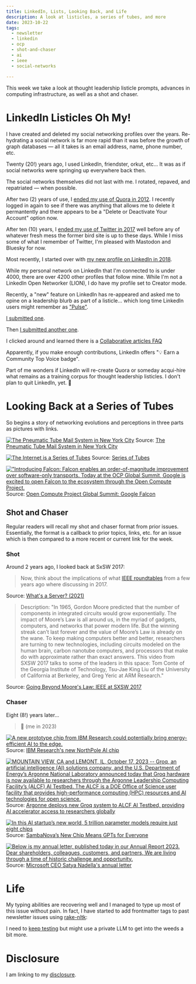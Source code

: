 ```yaml
---
title: LinkedIn, Lists, Looking Back, and Life
description: A look at listicles, a series of tubes, and more
date: 2023-10-22
tags:
  - newsletter
  - linkedin
  - ocp
  - shot-and-chaser
  - ai
  - ieee
  - social-networks
  
---
```


This week we take a look at thought leadership listicle prompts, advances in computing infrastructure, as well as a shot and chaser.

# LinkedIn Listicles Oh My!

I have created and deleted my social networking profiles over the years. Re-hydrating a social network is far more rapid than it was before the growth of graph databases — all it takes is an email address, name, phone number, etc.

Twenty (20!) years ago, I used LinkedIn, friendster, orkut, etc... It was as if social networks were springing up everywhere back then.

The social networks themselves did not last with me. I rotated, repaved, and repatriated — when possible.

After two (2) years of use, I [ended my use of Quora in 2012](https://www.quora.com/profile/Jay-Cuthrell/posts). I recently logged in again to see if there was anything that allows me to delete it permantently and there appears to be a "Delete or Deactivate Your Account" option now.

After ten (10) years, I [ended my use of Twitter in 2017](https://fudge.org/archive/on-twitter/) well before any of whatever fresh mess the former bird site is up to these days. While I miss some of what I remember of Twitter, I'm pleased with Mastodon and Bluesky for now.

Most recently, I started over with [my new profile on LinkedIn in 2018](https://www.linkedin.com/in/jaycuthrell/overlay/about-this-profile/).

While my personal network on LinkedIn that I'm connected to is under 4000, there are over 4200 other profiles that follow mine. While I'm not a LinkedIn Open Networker (LION), I do have my profile set to Creator mode.

Recently, a "new" feature on LinkedIn has re-appeared and asked me to opine on a leadership blurb as part of a listicle... which long time LinkedIn users might remember as ["Pulse"](https://www.linkedin.com/pulse/topics/home).

[I submitted one](https://www.linkedin.com/advice/0/how-can-social-media-used-amplify-your-thought?contributionUrn=urn%3Ali%3Acomment%3A%28articleSegment%3A%28urn%3Ali%3AlinkedInArticle%3A7113596043170062336%2C7113596045141372928%29%2C7120165796042997760%29&utm_source=share&utm_campaign=copy_contribution_link&utm_medium=member_desktop&articleSegmentUrn=urn%3Ali%3AarticleSegment%3A%28urn%3Ali%3AlinkedInArticle%3A7113596043170062336%2C7113596045141372928%29&dashContributionUrn=urn%3Ali%3Afsd_comment%3A%287120165796042997760%2CarticleSegment%3A%28urn%3Ali%3AlinkedInArticle%3A7113596043170062336%2C7113596045141372928%29%29).

Then [I submitted another one](https://www.linkedin.com/advice/3/what-most-important-tools-consultant-facilitation-jcgof?utm_source=share&utm_campaign=copy_contribution_link&utm_medium=member_desktop&contributionUrn=urn%3Ali%3Acomment%3A%28articleSegment%3A%28urn%3Ali%3AlinkedInArticle%3A7117940380456644609%2C7117940382272827392%29%2C7120169370152009728%29&articleSegmentUrn=urn%3Ali%3AarticleSegment%3A%28urn%3Ali%3AlinkedInArticle%3A7117940380456644609%2C7117940382272827392%29&dashContributionUrn=urn%3Ali%3Afsd_comment%3A%287120169370152009728%2CarticleSegment%3A%28urn%3Ali%3AlinkedInArticle%3A7117940380456644609%2C7117940382272827392%29%29).

I clicked around and learned there is a [Collaborative articles FAQ](https://www.linkedin.com/help/linkedin/answer/a1443723)

Apparently, if you make enough contributions, LinkedIn offers "💡 Earn a Community Top Voice badge". 

Part of me wonders if LinkedIn will re-create Quora or someday acqui-hire what remains as a training corpus for thought leadership listicles. I don't plan to quit LinkedIn, yet. 🤷

# Looking Back at a Series of Tubes 

So begins a story of networking evolutions and perceptions in three parts as pictures with links.

[![The Pneumatic Tube Mail System in New York City](https://untappedcities.com/wp-content/uploads/2021/01/Pneumatic-Tube-Mail-System-Post-Office-New-York-City-Header.jpg)](https://untappedcities.com/2023/10/17/pneumatic-tube-mail-new-york-city/)
Source: [The Pneumatic Tube Mail System in New York City](https://untappedcities.com/2023/10/17/pneumatic-tube-mail-new-york-city/)

[![The Internet is a Series of Tubes](https://upload.wikimedia.org/wikipedia/commons/thumb/2/2b/Ted_Stevens.jpg/440px-Ted_Stevens.jpg)](https://en.wikipedia.org/wiki/Series_of_tubes)
Source: [Series of Tubes](https://en.wikipedia.org/wiki/Series_of_tubes)

[!["Introducing Falcon: Falcon enables an order-of-magnitude improvement over software-only transports. Today at the OCP Global Summit, Google is excited to open Falcon to the ecosystem through the Open Compute Project.](https://storage.googleapis.com/gweb-cloudblog-publish/images/2_Falcon.max-1975x1111.jpg)](https://cloud.google.com/blog/topics/systems/introducing-falcon-a-reliable-low-latency-hardware-transport)
Source: [Open Compute Project Global Summit: Google Falcon](https://cloud.google.com/blog/topics/systems/introducing-falcon-a-reliable-low-latency-hardware-transport)

## Shot and Chaser

Regular readers will recall my shot and chaser format from prior issues. Essentially, the format is a callback to prior topics, links, etc. for an issue which is then compared to a more recent or current link for the week.

### Shot

Around 2 years ago, I looked back at SxSW 2017: 

> Now, think about the implications of what [IEEE roundtables](https://ieeetv.ieee.org/ieeetv-specials/going-beyond-moore-s-law-ieee-at-sxsw-2017) from a few years ago where discussing in 2017.

Source: [What's a Server? (2021)](https://fudge.org/archive/fudge-sunday-whats-a-server/)

>  Description: "In 1965, Gordon Moore predicted that the number of components in integrated circuits would grow exponentially. The impact of Moore’s Law is all around us, in the myriad of gadgets, computers, and networks that power modern life. But the winning streak can’t last forever and the value of Moore’s Law is already on the wane. To keep making computers better and better, researchers are turning to new technologies, including circuits modeled on the human brain, carbon nanotube computers, and processors that make do with approximate rather than exact answers. This video from SXSW 2017 talks to some of the leaders in this space: Tom Conte of the Georgia Institute of Technology, Tsu-Jae King Liu of the University of California at Berkeley, and Greg Yeric at ARM Research."

Source: [Going Beyond Moore's Law: IEEE at SXSW 2017](https://ieeetv.ieee.org/ieeetv-specials/going-beyond-moore-s-law-ieee-at-sxsw-2017)

### Chaser

Eight (8!) years later...

> 🤯 (me in 2023)


[![A new prototype chip from IBM Research could potentially bring energy-efficient AI to the edge.](https://d1bqvdqmynqyrb.cloudfront.net/_next/image?url=https%3A%2F%2Fresearch-website-prod-cms-uploads.s3.us.cloud-object-storage.appdomain.cloud%2FNorthpole_1_8bfb301f9f.jpg&w=1200&q=75)](https://research.ibm.com/blog/northpole-ibm-ai-chip)
Source: [IBM Research's new NorthPole AI chip](https://research.ibm.com/blog/northpole-ibm-ai-chip)


[![MOUNTAIN VIEW, CA and LEMONT, IL, October 17, 2023 -- Groq, an artificial intelligence (AI) solutions company, and the U.S. Department of Energy’s Argonne National Laboratory announced today that Groq hardware is now available to researchers through the Argonne Leadership Computing Facility’s (ALCF) AI Testbed. The ALCF is a DOE Office of Science user facility that provides high-performance computing (HPC) resources and AI technologies for open science.](https://www.alcf.anl.gov/sites/default/files/styles/965x543/public/2023-10/grockRack-ALCF-2023.png?itok=9_JmIQWJ)](https://www.alcf.anl.gov/news/argonne-deploys-new-groq-system-alcf-ai-testbed-providing-ai-accelerator-access-researchers)
Source: [Argonne deploys new Groq system to ALCF AI Testbed, providing AI accelerator access to researchers globally](https://www.alcf.anl.gov/news/argonne-deploys-new-groq-system-alcf-ai-testbed-providing-ai-accelerator-access-researchers)

[![In this AI startup’s new world, 5 trillion parameter models require just eight chips](https://spectrum.ieee.org/media-library/a-smiling-man-holds-a-silver-and-green-chip-towards-the-camera.jpg?id=42511708&width=1200&height=600&coordinates=0%2C15%2C0%2C15)](https://spectrum.ieee.org/ai-chip-sambanova)
Source: [SambaNova’s New Chip Means GPTs for Everyone](https://spectrum.ieee.org/ai-chip-sambanova)

[![Below is my annual letter, published today in our Annual Report 2023. Dear shareholders, colleagues, customers, and partners, We are living through a time of historic challenge and opportunity.](https://media.licdn.com/dms/image/D5612AQErO8xzWYxn5Q/article-cover_image-shrink_720_1280/0/1697746001813?e=2147483647&v=beta&t=JjQjwUhKb4wzp9yTaqLraS17E2dl6nPod4vazD5oFxc)](https://www.linkedin.com/pulse/my-annual-letter-leading-new-era-satya-nadella/)
Source: [Microsoft CEO Satya Nadella's annual letter](https://www.linkedin.com/pulse/my-annual-letter-leading-new-era-satya-nadella/)

# Life

My typing abilities are recovering well and I managed to type up most of this issue without pain. In fact, I have started to add frontmatter tags to past newsletter issues using [rake-nltk](https://github.com/csurfer/rake-nltk):

I need to [keep testing](https://gist.github.com/JayCuthrell/2118975fdd255bd23b73bd39a02ab2ac) but might use a private LLM to get into the weeds a bit more.

# Disclosure

I am linking to my [disclosure](https://jaycuthrell.com/disclosure/).